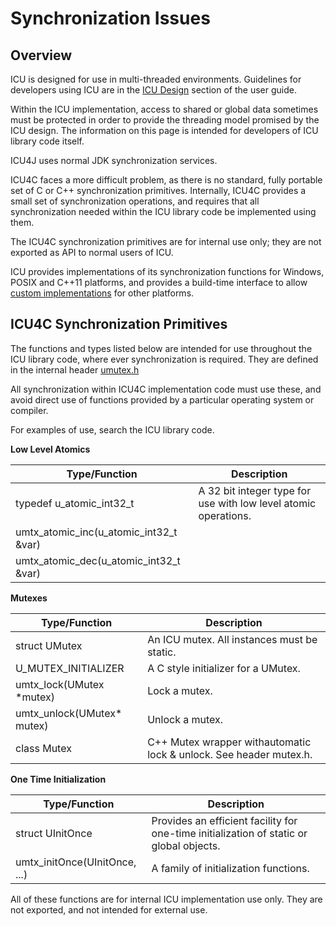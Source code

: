 # Synchronization Issues

## Overview

ICU is designed for use in multi-threaded environments. Guidelines for
developers using ICU are in the [ICU Design](../../design.md) section of the
user guide.

Within the ICU implementation, access to shared or global data sometimes must be
protected in order to provide the threading model promised by the ICU design.
The information on this page is intended for developers of ICU library code
itself.

ICU4J uses normal JDK synchronization services.

ICU4C faces a more difficult problem, as there is no standard, fully portable
set of C or C++ synchronization primitives. Internally, ICU4C provides a small
set of synchronization operations, and requires that all synchronization needed
within the ICU library code be implemented using them.

The ICU4C synchronization primitives are for internal use only; they are not
exported as API to normal users of ICU.

ICU provides implementations of its synchronization functions for Windows, POSIX
and C++11 platforms, and provides a build-time interface to allow [custom
implementations](custom.md) for other platforms.

## ICU4C Synchronization Primitives

The functions and types listed below are intended for use throughout the ICU
library code, where ever synchronization is required. They are defined in the
internal header
[umutex.h](http://bugs.icu-project.org/trac/browser/icu/trunk/source/common/umutex.h)

All synchronization within ICU4C implementation code must use these, and avoid
direct use of functions provided by a particular operating system or compiler.

For examples of use, search the ICU library code.

**Low Level Atomics**

| Type/Function                          | Description                                                     |
|----------------------------------------|-----------------------------------------------------------------|
| typedef u_atomic_int32_t               | A 32 bit integer type for use with low level atomic operations. |
| umtx_atomic_inc(u_atomic_int32_t &var) |                                                                 |
| umtx_atomic_dec(u_atomic_int32_t &var) |                                                                 |

**Mutexes**

| Type/Function              | Description                                                        |
|----------------------------|--------------------------------------------------------------------|
| struct UMutex              | An ICU mutex. All instances must be static.                        |
| U_MUTEX_INITIALIZER        | A C style initializer for a UMutex.                                |
| umtx_lock(UMutex *mutex)   | Lock a mutex.                                                      |
| umtx_unlock(UMutex* mutex) | Unlock a mutex.                                                    |
| class Mutex                | C++ Mutex wrapper withautomatic lock & unlock. See header mutex.h. |

**One Time Initialization**

| Type/Function                 | Description                                                                             |
|-------------------------------|-----------------------------------------------------------------------------------------|
| struct UInitOnce              | Provides an efficient facility for one-time initialization of static or global objects. |
| umtx_initOnce(UInitOnce, ...) | A family of initialization functions.                                                   |

All of these functions are for internal ICU implementation use only. They are
not exported, and not intended for external use.
